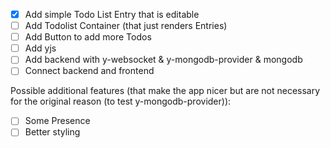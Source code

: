 - [x] Add simple Todo List Entry that is editable
- [ ] Add Todolist Container (that just renders Entries)
- [ ] Add Button to add more Todos
- [ ] Add yjs
- [ ] Add backend with y-websocket & y-mongodb-provider & mongodb
- [ ] Connect backend and frontend

Possible additional features (that make the app nicer but are not necessary for the original reason (to test y-mongodb-provider)):

- [ ] Some Presence
- [ ] Better styling
